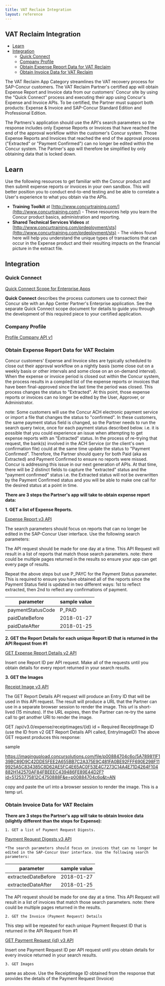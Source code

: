 ```yaml
---
title: VAT Reclaim Integration
layout: reference
---
```


## VAT Reclaim Integration

* [Learn](#learn)
* [Integration](#integration)
  * [Quick Connect](#quick-connect)
  * [Company Profile](#profile)
  * [Obtain Expense Report Data for VAT Reclaim](#obtain-expense-report-data-for-vat-reclaim)
  * [Obtain Invoice Data for VAT Reclaim](#obtain-invoice-data-for-vat-reclaim)

The VAT Reclaim App Category streamlines the VAT recovery process for SAP-Concur customers.  The VAT Reclaim Partner's certified app will obtain Expense Report and Invoice data from our customers' Concur site by using the "Quick Connect" process and executing their app using Concur's Expense and Invoice APIs.  To be certified, the Partner must support both products: Expense & Invoice and SAP-Concur Standard Edition and Professional Edition.

The Partners's application should use the API's search parameters so the response includes only Expense Reports or Invoices that have reached the end of the approval workflow within the customer's Concur system.  Those Expense Reports and Invoices that reached the end of the approval process ("Extracted" or "Payment Confirmed") can no longer be edited within the Concur system.  The Partner's app will therefore be simplified by only obtaining data that is locked down.

## <a name="learn"></a>Learn

Use the following resources to get familiar with the Concur product and then submit expense reports or invoices in your own sandbox. This will better position you to conduct end-to-end testing and be able to correlate a User's experience to what you obtain via the APIs.

* **Training Toolkit** at [http://www.concurtraining.com/](http://www.concurtraining.com/) - These resources help you learn the Concur product basics, administration and reporting.
* **Shared Technical Services Videos** at [http://www.concurtraining.com/prdeployment/sts](http://www.concurtraining.com/prdeployment/sts) - The videos found here will help you understand the unique types of transactions that can occur in the Expense product and their resulting impacts on the financial picture in the extract file.

## <a name="integration"></a>Integration

### <a name="quick-connect"></a>Quick Connect

[Quick Connect Scope for Enterprise Apps](./quick-connect-scope-for-enterprise-apps.html)

**Quick Connect** describes the process customers use to connect their Concur site with an App Center Partner's Enterprise application. See the separate Quick Connect scope document for details to guide you through the development of this required piece to your certified application.

### <a name="profile"></a>Company Profile

[Profile Company API v1](/api-reference/profile-beta/company.html#get)

### <a name="obtain-expense-report-data-for-vat-reclaim"></a>Obtain Expense Report Data for VAT Reclaim

Concur customers' Expense and Invoice sites are typically scheduled to close out their approval workflow on a nightly basis (some close out on a weekly basis or other intervals and some close on an on-demand interval).  When the expense or invoice period is closed out within the Concur system, the process results in a compiled list of the expense reports or invoices that have been final-approved since the last time the period was closed.  This process changes the status to "Extracted".  At this point, those expense reports or invoices can no longer be edited by the User, Approver, or Administrator.
  
note: Some customers will use the Concur ACH electronic payment service or import a file that changes the status to "confirmed".  In these customers, the same payment status field is changed, so the Partner needs to run the search query twice, once for each payment status described below. i.e. it is possible that you could experience an issue when attempting to get expense reports with an "Extracted" status.  In the process of re-trying that request, the bank(s) involved in the ACH Service (or the client's own confirmation file) could at the same time update the status to "Payment Confirmed".  Therefore, the Partner should query for both Paid (aka as Extracted) and Payment Confirmed to ensure no reports were missed.  Concur is addressing this issue in our next generation of APIs.  At that time, there will be 2 distinct fields to capture the "extracted" status and the "payment confirmed" status i.e. the Extracted status will not be overwritten by the Payment Confirmed status and you will be able to make one call for the desired status at a point in time.

**There are 3 steps the Partner's app will take to obtain expense report data:**

**1. GET a list of Expense Reports.**

   [Expense Report v3 API](/api-reference/expense/expense-report/reports.html)

The search parameters should focus on reports that can no longer be edited in the SAP-Concur User interface. Use the         following search parameters:

The API request should be made for one day at a time.  This API Request will result in a list of reports that match           those search parameters. note: there could be multiple pages returned in the results so ensure your app can get every         page of results.

Repeat the above steps but use P_PAYC for the Payment Status parameter.  This is required to ensure you have obtained         all of the reports since the Payment Status field is updated in two different ways: 1st to reflect extracted, then 2nd       to reflect any confirmations of payment.

 parameter|sample value
 ---|---
 paymentStatusCode|P_PAID
 paidDateBefore|2018-01-27
 paidDateAfter|2018-01-25
    
**2. GET the Report Details for each unique Report ID that is returned in the API Request from #1**

   [GET Expense Report Details v2 API](/api-reference/expense/expense-report/expense-report-get.html)

   Insert one Report ID per API request. Make all of the requests until you obtain details for every report returned in         your search results.

**3. GET the Images**

   [Receipt Image v3 API](/api/v3.0/expense/receiptimages)

The GET Report Details API request will produce an Entry ID that will be used in this API request.  The result will           produce a URL that the Partner can use in a separate browser session to render the image.  This url is short-lived (15       minutes).  If the URL expires, then the Partner can re-try the same call to get another URI to render the image.

GET /api/v3.0/expense/receiptimages/{id}
id = Required ReceiptImage ID (use the ID from v2 GET Report Details API called, EntryImageID)
The above GET request produces this response: 
<Image xmlns="http://www.concursolutions.com/api/image/2011/02" xmlns:i="http://www.w3.org/2001/XMLSchema-instance">

<Id>sample</Id>

<Url>https://imagingupload.concursolutions.com/file/p00884704c6o/5A789811F139BC89D9C42DDE5FEE2A655BB7C2A375E9C481FA0BE92FFF690E298F119925A5C834385C8D62AE5FC4E65AC0F53E4C7273C14A4E71D4264F104882H142570AF84FBEEEC439486FE89E44D2F?id=51253775812C4750888F&e=p00884704c6o&t=AN</Url>

</Image>

copy and paste the url into a browser session to render the image.  This is a temp url.

### <a name="obtain-invoice-data-for-vat-reclaim"></a>Obtain Invoice Data for VAT Reclaim

**There are 3 steps the Partner's app will take to obtain Invoice data (slightly different than the steps for Expense):**

    1. GET a list of Payment Request Digests.

  [Payment Request Digests v3 API](/api-reference/invoice/payment-request-digest.html)

    *The search parameters should focus on invoices that can no longer be edited in the SAP-Concur User interface. Use the following search parameters:

  parameter|sample value
  ---|---
  extractedDateBefore|2018-01-27
  extractedDateAfter|2018-01-25

 The API request should be made for one day at a time.  This API Request will result in a list of invoices that match         those search parameters. note: there could be multiple pages returned in the results.

    2. GET the Invoice (Payment Request) Details
    
This step will be repeated for each unique Payment Request ID that is returned in the API Request from #1

   [GET Payment Request {id} v3 API](/api-reference/invoice/payment-request.html#get)

Insert one Payment Request ID per API request until you obtain details for every invoice returned in your search             results.

    3. GET Images

same as above.  Use the ReceiptImage ID obtained from the response that provides the details of the Payment Request         (Invoice)
